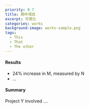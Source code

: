 ```yaml
---
priority: 0.7
title: 期中項目
excerpt: 可視化
categories: works
background-image: works-sample.png
tags:
  - This
  - That
  - The other
---
```


#### Results

- 24% increase in M, measured by N
- ...

#### Summary

Project Y involved ....

